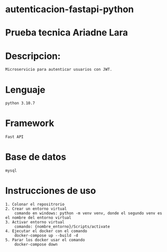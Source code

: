 # autenticacion-fastapi-python
# Prueba tecnica Ariadne Lara
# Descripcion:
    Microservicio para autenticar usuarios con JWT.
# Lenguaje 
    python 3.10.7 
# Framework
    Fast API
# Base de datos 
    mysql
# Instrucciones de uso
    1. Colonar el repositrorio 
    2. Crear un entorno virtual 
        comando en windows: python -m venv venv, donde el segundo venv es el nombre del entorno virtual
    3. Activar entorno virtual
        comando: {nombre_entorno}/Scripts/activate
    4. Ejecutar el docker con el comando
        docker-compose up --build -d 
    5. Parar los docker usar el comando 
        docker-compose down
